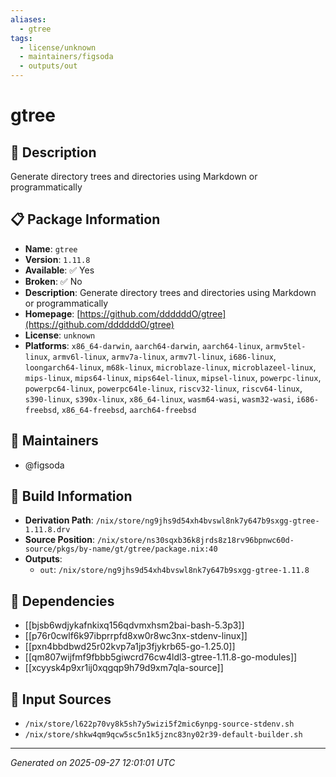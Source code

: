```yaml
---
aliases:
  - gtree
tags:
  - license/unknown
  - maintainers/figsoda
  - outputs/out
---
```


# gtree

## 📝 Description

Generate directory trees and directories using Markdown or programmatically

## 📋 Package Information

- **Name**: `gtree`
- **Version**: `1.11.8`
- **Available**: ✅ Yes
- **Broken**: ✅ No
- **Description**: Generate directory trees and directories using Markdown or programmatically
- **Homepage**: [https://github.com/ddddddO/gtree](https://github.com/ddddddO/gtree)
- **License**: `unknown`
- **Platforms**: `x86_64-darwin`, `aarch64-darwin`, `aarch64-linux`, `armv5tel-linux`, `armv6l-linux`, `armv7a-linux`, `armv7l-linux`, `i686-linux`, `loongarch64-linux`, `m68k-linux`, `microblaze-linux`, `microblazeel-linux`, `mips-linux`, `mips64-linux`, `mips64el-linux`, `mipsel-linux`, `powerpc-linux`, `powerpc64-linux`, `powerpc64le-linux`, `riscv32-linux`, `riscv64-linux`, `s390-linux`, `s390x-linux`, `x86_64-linux`, `wasm64-wasi`, `wasm32-wasi`, `i686-freebsd`, `x86_64-freebsd`, `aarch64-freebsd`
## 👥 Maintainers

- @figsoda


## 🔧 Build Information

- **Derivation Path**: `/nix/store/ng9jhs9d54xh4bvswl8nk7y647b9sxgg-gtree-1.11.8.drv`
- **Source Position**: `/nix/store/ns30sqxb36k8jrds8z18rv96bpnwc60d-source/pkgs/by-name/gt/gtree/package.nix:40`
- **Outputs**:
  - `out`:  `/nix/store/ng9jhs9d54xh4bvswl8nk7y647b9sxgg-gtree-1.11.8`

## 🔗 Dependencies

- [[bjsb6wdjykafnkixq156qdvmxhsm2bai-bash-5.3p3]]
- [[p76r0cwlf6k97ibprrpfd8xw0r8wc3nx-stdenv-linux]]
- [[pxn4bbdbwd25r02kvp7a1jp3fjykrb65-go-1.25.0]]
- [[qm807wijfmf9fbbb5giwcrd76cw4ldl3-gtree-1.11.8-go-modules]]
- [[xcyysk4p9xr1ij0xqgqp9h79d9xm7qla-source]]

## 📁 Input Sources

- `/nix/store/l622p70vy8k5sh7y5wizi5f2mic6ynpg-source-stdenv.sh`
- `/nix/store/shkw4qm9qcw5sc5n1k5jznc83ny02r39-default-builder.sh`

---
*Generated on 2025-09-27 12:01:01 UTC*
